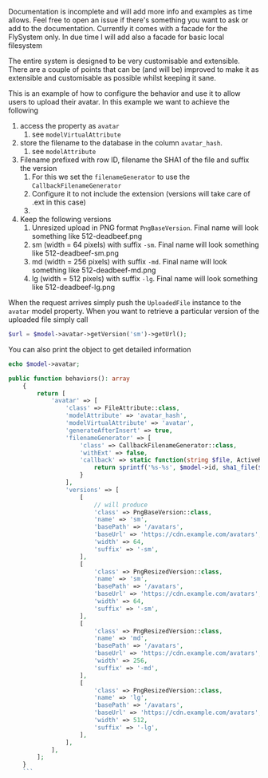 Documentation is incomplete and will add more info and examples as time allows. Feel free to open an issue if there's something you want to ask or add to the documentation.
Currently it comes with a facade for the FlySystem only. In due time I will add also a facade for basic local filesystem

The entire system is designed to be very customisable and extensible. There are a couple of points that can be (and will be) improved
to make it as extensible and customisable as possible whilst keeping it sane.

This is an example of how to configure the behavior and use it to allow users to upload their avatar.
In this example we want to achieve the following

1. access the property as `avatar`
    1. see `modelVirtualAttribute`
1. store the filename to the database in the column `avatar_hash`.
    1. see `modelAttribute`
1. Filename prefixed with row ID, filename the SHA1 of the file and suffix the version
    1. For this we set the `filenameGenerator` to use the `CallbackFilenameGenerator`
    1. Configure it to not include the extension (versions will take care of .ext in this case)
    1. 
1. Keep the following versions
    1. Unresized upload in PNG format `PngBaseVersion`. Final name will look something like 512-deadbeef.png
    1. sm (width = 64 pixels) with suffix `-sm`. Final name will look something like 512-deadbeef-sm.png
    1. md (width = 256 pixels) with suffix `-md`. Final name will look something like 512-deadbeef-md.png
    1. lg (width = 512 pixels) with suffix `-lg`. Final name will look something like 512-deadbeef-lg.png


When the request arrives simply push the `UploadedFile` instance to the `avatar` model property.
When you want to retrieve a particular version of the uploaded file simply call
```php
$url = $model->avatar->getVersion('sm')->getUrl();
```


You can also print the object to get detailed information
```php
echo $model->avatar;
```


```php
public function behaviors(): array
    {
        return [
            'avatar' => [
                'class' => FileAttribute::class,
                'modelAttribute' => 'avatar_hash',
                'modelVirtualAttribute' => 'avatar',
                'generateAfterInsert' => true,
                'filenameGenerator' => [
                    'class' => CallbackFilenameGenerator::class,
                    'withExt' => false,
                    'callback' => static function(string $file, ActiveRecord $model, IFileAttribute $attr) {
                        return sprintf('%s-%s', $model->id, sha1_file($file));
                    }
                ],
                'versions' => [
                    [
                        // will produce 
                        'class' => PngBaseVersion::class,
                        'name' => 'sm',
                        'basePath' => '/avatars',
                        'baseUrl' => 'https://cdn.example.com/avatars',
                        'width' => 64,
                        'suffix' => '-sm',
                    ],
                    [
                        'class' => PngResizedVersion::class,
                        'name' => 'sm',
                        'basePath' => '/avatars',
                        'baseUrl' => 'https://cdn.example.com/avatars',
                        'width' => 64,
                        'suffix' => '-sm',
                    ],
                    [
                        'class' => PngResizedVersion::class,
                        'name' => 'md',
                        'basePath' => '/avatars',
                        'baseUrl' => 'https://cdn.example.com/avatars',
                        'width' => 256,
                        'suffix' => '-md',
                    ],
                    [
                        'class' => PngResizedVersion::class,
                        'name' => 'lg',
                        'basePath' => '/avatars',
                        'baseUrl' => 'https://cdn.example.com/avatars',
                        'width' => 512,
                        'suffix' => '-lg',
                    ],
                ],
            ],
        ];
    }
    ```